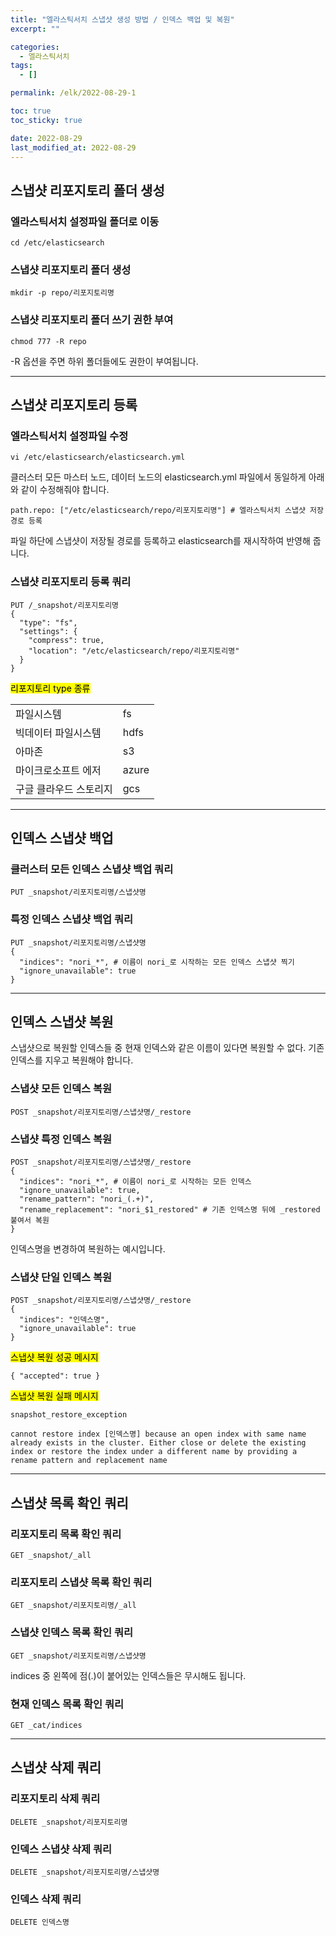```yaml
---
title: "엘라스틱서치 스냅샷 생성 방법 / 인덱스 백업 및 복원"
excerpt: ""

categories:
  - 엘라스틱서치
tags:
  - []

permalink: /elk/2022-08-29-1

toc: true
toc_sticky: true

date: 2022-08-29
last_modified_at: 2022-08-29
---
```


## 스냅샷 리포지토리 폴더 생성

### 엘라스틱서치 설정파일 폴더로 이동
```
cd /etc/elasticsearch
```

### 스냅샷 리포지토리 폴더 생성
```
mkdir -p repo/리포지토리명
```

### 스냅샷 리포지토리 폴더 쓰기 권한 부여
```
chmod 777 -R repo
```
-R 옵션을 주면 하위 폴더들에도 권한이 부여됩니다.

---

## 스냅샷 리포지토리 등록

### 엘라스틱서치 설정파일 수정
```
vi /etc/elasticsearch/elasticsearch.yml
```
클러스터 모든 마스터 노드, 데이터 노드의 elasticsearch.yml 파일에서 동일하게 아래와 같이 수정해줘야 합니다.
```
path.repo: ["/etc/elasticsearch/repo/리포지토리명"] # 엘라스틱서치 스냅샷 저장 경로 등록
```
파일 하단에 스냅샷이 저장될 경로를 등록하고 elasticsearch를 재시작하여 반영해 줍니다.

### 스냅샷 리포지토리 등록 쿼리
```
PUT /_snapshot/리포지토리명
{
  "type": "fs",
  "settings": {
    "compress": true,
    "location": "/etc/elasticsearch/repo/리포지토리명"
  }
}
```

<mark>리포지토리 type 종류</mark>  
<table>
  <tbody>
    <tr>
      <td>파일시스템</td>
      <td>fs</td>
    </tr>
    <tr>
      <td>빅데이터 파일시스템</td>
      <td>hdfs</td>
    </tr>
    <tr>
      <td>아마존</td>
      <td>s3</td>
    </tr>
    <tr>
      <td>마이크로소프트 에저</td>
      <td>azure</td>
    </tr>
    <tr>
      <td>구글 클라우드 스토리지 </td>
      <td>gcs</td>
    </tr>
  </tbody>
</table>

---

## 인덱스 스냅샷 백업

### 클러스터 모든 인덱스 스냅샷 백업 쿼리
```
PUT _snapshot/리포지토리명/스냅샷명
```

### 특정 인덱스 스냅샷 백업 쿼리
```
PUT _snapshot/리포지토리명/스냅샷명
{
  "indices": "nori_*", # 이름이 nori_로 시작하는 모든 인덱스 스냅샷 찍기
  "ignore_unavailable": true
}
```

---

## 인덱스 스냅샷 복원

스냅샷으로 복원할 인덱스들 중 현재 인덱스와 같은 이름이 있다면 복원할 수 없다. 기존 인덱스를 지우고 복원해야 합니다.

### 스냅샷 모든 인덱스 복원
```
POST _snapshot/리포지토리명/스냅샷명/_restore
```

### 스냅샷 특정 인덱스 복원
```
POST _snapshot/리포지토리명/스냅샷명/_restore
{
  "indices": "nori_*", # 이름이 nori_로 시작하는 모든 인덱스
  "ignore_unavailable": true,
  "rename_pattern": "nori_(.+)",
  "rename_replacement": "nori_$1_restored" # 기존 인덱스명 뒤에 _restored 붙여서 복원
}
```
인덱스명을 변경하여 복원하는 예시입니다.

### 스냅샷 단일 인덱스 복원
```
POST _snapshot/리포지토리명/스냅샷명/_restore
{
  "indices": "인덱스명",
  "ignore_unavailable": true
}
```

<mark>스냅샷 복원 성공 메시지</mark>
```
{ "accepted": true }
```

<mark>스냅샷 복원 실패 메시지</mark>
```
snapshot_restore_exception

cannot restore index [인덱스명] because an open index with same name already exists in the cluster. Either close or delete the existing index or restore the index under a different name by providing a rename pattern and replacement name
```

---

## 스냅샷 목록 확인 쿼리

### 리포지토리 목록 확인 쿼리
```
GET _snapshot/_all
```

### 리포지토리 스냅샷 목록 확인 쿼리
```
GET _snapshot/리포지토리명/_all
```

### 스냅샷 인덱스 목록 확인 쿼리
```
GET _snapshot/리포지토리명/스냅샷명
```
indices 중 왼쪽에 점(.)이 붙어있는 인덱스들은 무시해도 됩니다.

### 현재 인덱스 목록 확인 쿼리
```
GET _cat/indices
```

---

## 스냅샷 삭제 쿼리

### 리포지토리 삭제 쿼리
```
DELETE _snapshot/리포지토리명
```

### 인덱스 스냅샷 삭제 쿼리
```
DELETE _snapshot/리포지토리명/스냅샷명
```

### 인덱스 삭제 쿼리
```
DELETE 인덱스명
```